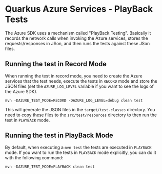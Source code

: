# Quarkus Azure Services - PlayBack Tests

The Azure SDK uses a mechanism called "PlayBack Testing".
Basically it records the network calls when invoking the Azure services, stores the requests/responses in JSon, and then runs the tests against these JSon files.

## Running the test in Record Mode

When running the test in record mode, you need to create the Azure services that the test needs, execute the tests in `RECORD` mode and store the JSON files (set the `AZURE_LOG_LEVEL` variable if you want to see the logs of the Azure SDK).

```
mvn -DAZURE_TEST_MODE=RECORD -DAZURE_LOG_LEVEL=debug clean test 
```

This will generate the JSON files in the `target/test-classes` directory. You need to copy these files to the `src/test/resources` directory to then run the test in `PLAYBACK` mode.

## Running the test in PlayBack Mode

By default, when executing a `mvn test` the tests are executed in `PLAYBACK` mode.
If you want to run the tests in `PLAYBACK` mode explicitly, you can do it with the following command:

```
mvn -DAZURE_TEST_MODE=PLAYBACK clean test
```
